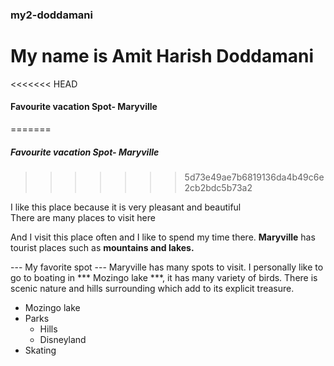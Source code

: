 ### my2-doddamani

# My name is Amit Harish Doddamani

<<<<<<< HEAD
#### Favourite vacation Spot- Maryville   
=======
##### Favourite vacation Spot- Maryville   
>>>>>>> 5d73e49ae7b6819136da4b49c6e2cb2bdc5b73a2

I like this place because it is very pleasant and beautiful <br>
There are many places to visit here 

And I visit this place often and I like to spend my time there.
**Maryville** has tourist places such as **mountains and lakes.**

--- My favorite spot ---
Maryville has many spots to visit. I personally like to go to boating in *** Mozingo lake ***, it has many variety of birds. There is scenic nature and hills surrounding which add to its explicit treasure.
* Mozingo lake
* Parks
    * Hills
    * Disneyland
* Skating 

